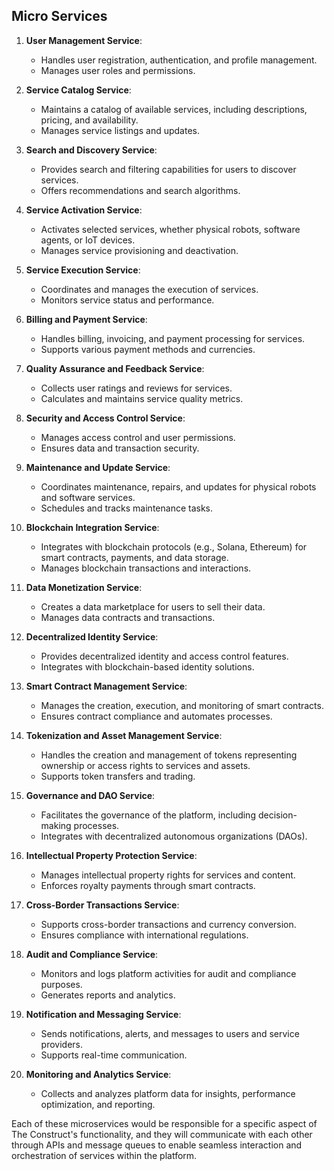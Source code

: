 ## Micro Services

1. **User Management Service**:
   - Handles user registration, authentication, and profile management.
   - Manages user roles and permissions.

2. **Service Catalog Service**:
   - Maintains a catalog of available services, including descriptions, pricing, and availability.
   - Manages service listings and updates.

3. **Search and Discovery Service**:
   - Provides search and filtering capabilities for users to discover services.
   - Offers recommendations and search algorithms.

4. **Service Activation Service**:
   - Activates selected services, whether physical robots, software agents, or IoT devices.
   - Manages service provisioning and deactivation.

5. **Service Execution Service**:
   - Coordinates and manages the execution of services.
   - Monitors service status and performance.

6. **Billing and Payment Service**:
   - Handles billing, invoicing, and payment processing for services.
   - Supports various payment methods and currencies.

7. **Quality Assurance and Feedback Service**:
   - Collects user ratings and reviews for services.
   - Calculates and maintains service quality metrics.

8. **Security and Access Control Service**:
   - Manages access control and user permissions.
   - Ensures data and transaction security.

9. **Maintenance and Update Service**:
   - Coordinates maintenance, repairs, and updates for physical robots and software services.
   - Schedules and tracks maintenance tasks.

10. **Blockchain Integration Service**:
    - Integrates with blockchain protocols (e.g., Solana, Ethereum) for smart contracts, payments, and data storage.
    - Manages blockchain transactions and interactions.

11. **Data Monetization Service**:
    - Creates a data marketplace for users to sell their data.
    - Manages data contracts and transactions.

12. **Decentralized Identity Service**:
    - Provides decentralized identity and access control features.
    - Integrates with blockchain-based identity solutions.

13. **Smart Contract Management Service**:
    - Manages the creation, execution, and monitoring of smart contracts.
    - Ensures contract compliance and automates processes.

14. **Tokenization and Asset Management Service**:
    - Handles the creation and management of tokens representing ownership or access rights to services and assets.
    - Supports token transfers and trading.

15. **Governance and DAO Service**:
    - Facilitates the governance of the platform, including decision-making processes.
    - Integrates with decentralized autonomous organizations (DAOs).

16. **Intellectual Property Protection Service**:
    - Manages intellectual property rights for services and content.
    - Enforces royalty payments through smart contracts.

17. **Cross-Border Transactions Service**:
    - Supports cross-border transactions and currency conversion.
    - Ensures compliance with international regulations.

18. **Audit and Compliance Service**:
    - Monitors and logs platform activities for audit and compliance purposes.
    - Generates reports and analytics.

19. **Notification and Messaging Service**:
    - Sends notifications, alerts, and messages to users and service providers.
    - Supports real-time communication.

20. **Monitoring and Analytics Service**:
    - Collects and analyzes platform data for insights, performance optimization, and reporting.

Each of these microservices would be responsible for a specific aspect of The Construct's functionality, and they will communicate with each other through APIs and message queues to enable seamless interaction and orchestration of services within the platform. 